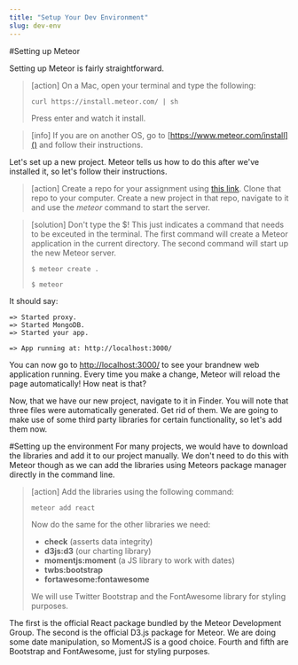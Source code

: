 ```yaml
---
title: "Setup Your Dev Environment"
slug: dev-env
---     
```


#Setting up Meteor

Setting up Meteor is fairly straightforward. 

> [action]
> On a Mac, open your terminal and type the following:
>
> `curl https://install.meteor.com/ | sh`
> 
> Press enter and watch it install.

<!-- break boxes -->

> [info]
> If you are on another OS, go to [https://www.meteor.com/install]() and follow their instructions.

Let's set up a new project. Meteor tells us how to do this after we've installed it, so let's follow their instructions.

> [action]
> Create a repo for your assignment using [this link](https://classroom.github.com/assignment-invitations/0ddd46f48c5b930669108775618a19ac). Clone that repo to your computer. Create a new project in that repo, navigate to it and use the *meteor* command to start the server.

<!-- break -->

> [solution]
> Don't type the $! This just indicates a command that needs to be exceuted in the terminal. The first command will create a Meteor application in the current directory. The second command will start up the new Meteor server.
> 
>    `$ meteor create .`
> 
>    `$ meteor`

It should say: 

```
=> Started proxy.
=> Started MongoDB.
=> Started your app.

=> App running at: http://localhost:3000/
```

You can now go to [http://localhost:3000/]() to see your brandnew web application running. Every time you make a change, Meteor will reload the page automatically! How neat is that?

Now, that we have our new project, navigate to it in Finder. You will note that three files were automatically generated. Get rid of them. We are going to make use of some third party libraries for certain functionality, so let's add them now.

#Setting up the environment
For many projects, we would have to download the libraries and add it to our project manually. We don't need to do this with Meteor though as we can add the libraries using Meteors package manager directly in the command line.

> [action]
> Add the libraries using the following command:
> 
> `meteor add react`
> 
> Now do the same for the other libraries we need:
> 
> * **check** (asserts data integrity)
> * **d3js:d3** (our charting library)
> * **momentjs:moment** (a JS library to work with dates)
> * **twbs:bootstrap**
> * **fortawesome:fontawesome**
> 
> We will use Twitter Bootstrap and the FontAwesome library for styling purposes.

The first is the official React package bundled by the Meteor Development Group. The second is the official D3.js package for Meteor. We are doing some date manipulation, so MomentJS is a good choice. Fourth and fifth are Bootstrap and FontAwesome, just for styling purposes.
